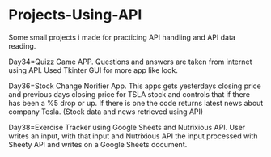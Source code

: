 # Projects-Using-API

Some small projects i made for practicing API handling and API data reading.

Day34=Quizz Game APP. Questions and answers are taken from internet using API. Used Tkinter GUI for more app like look.

Day36=Stock Change Norifier App. This apps gets yesterdays closing price and previous days closing price for TSLA stock and controls that if there has been a %5 drop or up. If there is one the code returns latest news about company Tesla. (Stock data and news retrieved using API)

Day38=Exercise Tracker using Google Sheets and Nutrixious API. User writes an input, with that input and Nutrixious API the input processed with Sheety API and writes on a Google Sheets document.
